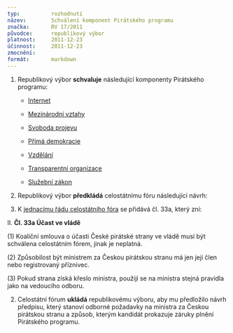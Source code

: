 ```yaml
---
typ:          rozhodnutí
název:        Schválení komponent Pirátského programu
značka:       RV 17/2011
původce:      republikový výbor
platnost:     2011-12-23
účinnost:     2011-12-23
zmocnění:     
formát:       markdown
---
```


1. Republikový výbor **schvaluje** následující komponenty Pirátského programu:

    * [Internet](http://www.pirati.cz/rp/program/internet)

    * [Mezinárodní vztahy](http://www.pirati.cz/rp/program/zahranici)

    * [Svoboda projevu](http://www.pirati.cz/rp/program/svobodaprojevu)

    * [Přímá demokracie](http://www.pirati.cz/rp/program/demokracie)

    * [Vzdělání](http://www.pirati.cz/rp/program/vzdelavani)

    * [Transparentní organizace](http://www.pirati.cz/rp/program/otevrenost)

    * [Služební zákon](http://www.pirati.cz/rp/program/odbornost)

2. Republikový výbor **předkládá** celostátnímu fóru následující návrh:

 1. K [jednacímu řádu celostátního fóra](http://www.pirati.cz/rules/jdr) se přidává čl. 33a, který zní: 

 II. **Čl. 33a Účast ve vládě** 

  (1) Koaliční smlouva o účasti České pirátské strany ve vládě musí být schválena celostátním fórem, jinak je neplatná. 

  (2) Způsobilost být ministrem za Českou pirátskou stranu má jen její člen nebo registrovaný příznivec. 

  (3) Pokud strana získá křeslo ministra, použijí se na ministra stejná pravidla jako na vedoucího odboru.

 2. Celostátní fórum **ukládá** republikovému výboru, aby mu předložilo návrh předpisu, který stanoví odborné požadavky na ministra za Českou pirátskou stranu a způsob, kterým kandidát prokazuje záruky plnění Pirátského programu.


